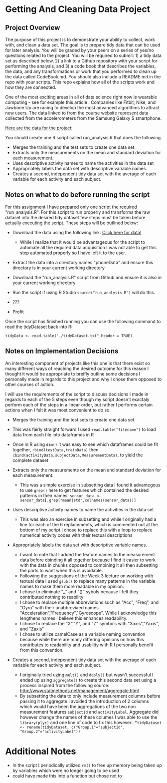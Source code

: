 Getting And Cleaning Data Project
======

Project Overview
-----

The purpose of this project is to demonstrate your ability to collect, work with, and clean a data set. The goal is to prepare tidy data that can be used for later analysis. You will be graded by your peers on a series of yes/no questions related to the project. You will be required to submit: 1) a tidy data set as described below, 2) a link to a Github repository with your script for performing the analysis, and 3) a code book that describes the variables, the data, and any transformations or work that you performed to clean up the data called CodeBook.md. You should also include a README.md in the repo with your scripts. This repo explains how all of the scripts work and how they are connected.  

One of the most exciting areas in all of data science right now is wearable computing - see for example this article . Companies like Fitbit, Nike, and Jawbone Up are racing to develop the most advanced algorithms to attract new users. The data linked to from the course website represent data collected from the accelerometers from the Samsung Galaxy S smartphone. 

[Here are the data for the project:](https://d396qusza40orc.cloudfront.net/getdata%2Fprojectfiles%2FUCI%20HAR%20Dataset.zip)

You should create one R script called run_analysis.R that does the following. 

* Merges the training and the test sets to create one data set.
* Extracts only the measurements on the mean and standard deviation for each measurement. 
* Uses descriptive activity names to name the activities in the data set
* Appropriately labels the data set with descriptive variable names. 
* Creates a second, independent tidy data set with the average of each variable for each activity and each subject. 

Notes on what to do before running the script
--------------

For this assignment I have prepared only one script the required "run_analysis.R". For this script to run properly 
and transforms the raw dataset into the desired tidy dataset few steps must be taken before actually executing the 
script. These steps will be outlined below:

* Download the data using the following link. [Click here for data!](https://d396qusza40orc.cloudfront.net/getdata%2Fprojectfiles%2FUCI%20HAR%20Dataset.zip)
    * While I realize that it would be advantageous for the script to automate all the required data acquisition I was not able to get this step automated properly so I have left it to the user. 
    
* Extract the data into a directory names "phoneData" and ensure this directory is in your current working directory
* Download the "run_analysis.R" script from Github and ensure it is also in your current working directory
* Run the script if using R Studio `source("run_analysis.R")` will do this. 
* ???
* Profit

Once the script has finished running you can use the following command to read the tidyDataset back into R:

`tidyData <- read.table("./tidyDataset.txt",header = TRUE)`

Notes on Implementation Decisions 
-----------------

An interesting component of projects like this one is that there exist so many different ways of reaching the desired outcome for this reason I thought it would be appropriate to breifly outline some decisions I personally made in regards to this project and why I chose them opposed to other courses of action. 

I will use the requirements of the script to discuss decisions I made in regards to each of the 5 steps even though my script doesn't exactaly perform each of the steps in a linear order, but rather I performs certain actions when I felt it was most convenient to do so. 

* Merges the training and the test sets to create one data set.
 * This was fairly straight forward I used `read.table("filename")` to load data from each file into dataframes in R
 * Once in R using `dim()` it was easy to see which dataframes could be fit together, `rbind(testData,trainData)` then `cbind(activityData,subjectData,MeasurementData)`, to yield the complete dataset
 
* Extracts only the measurements on the mean and standard deviation for each measurement.
	* This was a simple exercise in subsetting data I found it advantegous to use `grep()` here to get features which contained the desired patterns in their names: `sensor_data <- sensor_data[,grep("mean|std",colnames(sensor_data))]`
    
* Uses descriptive activity names to name the activities in the data set
    * This was also an exercise in subsetting and while I originally had a line for each of the 6 replacements, which is commented out at the bottom of my script I chose to replace this with a loop to replace numerical activity codes with their textual descriptions
    
* Appropriately labels the data set with descriptive variable names. 
    * I want to note that I added the feature names to the measurement data before cbinding it all together because I find it easier to work with the data in chunks opposed to combining it all then subsetting the parts to want when this is avoidable. 
    * Following the suggestions of the Week 3 lecture on working with textual data I used `gsub()` to replace many patterns in the variable names to make them more readable in my opinion. 
    * I chose to eliminate "_" and "()" sybols because I felt they contributed nothing to reability
    * I chose to replace multiple abbreviations such as "Acc", "Freq", and "Gyro" with their unabbreviaed names "Acceleration","Frequency","Gyroscope". While I acknowledge this lengthens names I believe this enhances readability.
    * I chose to replace the "X","Y", and "Z" symbols with "Xaxis","Yaxis", and "Zaxis"
    * I chose to utilize camelCase as a variable naming convention because while there are many differing opinions on how this contributes to readability and usability with R I personally benefit from this convention. 
    
* Creates a second, independent tidy data set with the average of each variable for each activity and each subject. 
    * I originally tried uzing `melt()` and `ddply()` but wasn't successful I ended up using `aggregate()` to create this second data set using a process inspired from the following source: http://www.statmethods.net/management/aggregate.html 
    * By subsetting the data to only include measurement columns before passing it to aggregate I avoided the introduction of 2 columns which would have been the aggregations of the two non measurement features `subjectId` and `activityLabel`. Aggregate did however change the names of these columes I was able to use the `library(plyr)` and one line of code to fix this however.:
    *`tidyDataset <- rename(tidyDataset, c("Group.1"="subjectId", "Group.2"="activityLabel"))`
    
    
Additional Notes
==============

* In the script I periodically utilized `rm()` to free up memory being taken up by variables which were no longer going to be used
* could have made this into a function but chose not to 

